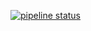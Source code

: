 [![pipeline status](https://gitlab.com/architecture-logicielle/magasinfront/badges/master/pipeline.svg)](https://gitlab.com/architecture-logicielle/magasinfront/commits/master)
